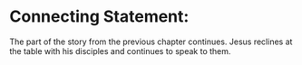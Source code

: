 # Connecting Statement:

The part of the story from the previous chapter continues. Jesus reclines at the table with his disciples and continues to speak to them.